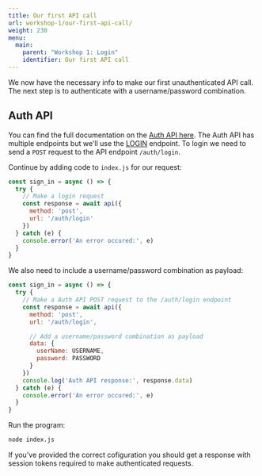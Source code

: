 ```yaml
---
title: Our first API call
url: workshop-1/our-first-api-call/
weight: 230
menu:
  main:
    parent: "Workshop 1: Login"
    identifier: Our first API call
---
```


We now have the necessary info to make our first unauthenticated API call. The next step is to authenticate with a username/password combination.

## Auth API

You can find the full documentation on the [Auth API here](https://docs.telenorconnexion.com/mic/rest-api/auth/). The Auth API has multiple endpoints but we'll use the [LOGIN](https://docs.telenorconnexion.com/mic/rest-api/auth/#login) endpoint. To login we need to send a `POST` request to the API endpoint `/auth/login`.

Continue by adding code to `index.js` for our request:

```javascript
const sign_in = async () => {
  try {
    // Make a login request
    const response = await api({
      method: 'post',
      url: '/auth/login'
    })
  } catch (e) {
    console.error('An error occured:', e)
  }
}
```

We also need to include a username/password combination as payload:

```javascript
const sign_in = async () => {
  try {
    // Make a Auth API POST request to the /auth/login endpoint
    const response = await api({
      method: 'post',
      url: '/auth/login',

      // Add a username/password combination as payload
      data: {
        userName: USERNAME,
        password: PASSWORD
      }
    })
    console.log('Auth API response:', response.data)
  } catch (e) {
    console.error('An error occured:', e)
  }
}
```

Run the program:

```sh
node index.js
```

If you've provided the correct cofiguration you should get a response with session tokens required to make authenticated requests.
